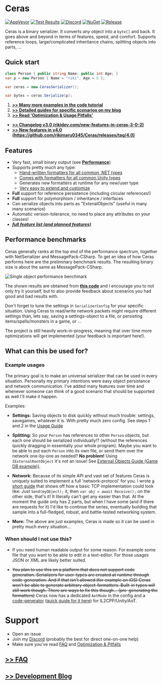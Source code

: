 Ceras
===
[![AppVeyor](https://ci.appveyor.com/api/projects/status/github/rikimaru0345/Ceras?branch=master&svg=true)](https://ci.appveyor.com/project/rikimaru0345/ceras/build/artifacts)  [![Test Results](https://img.shields.io/appveyor/tests/rikimaru0345/ceras.svg)](https://ci.appveyor.com/project/rikimaru0345/ceras/build/tests) [![Discord](https://discordapp.com/api/guilds/367211057787305985/embed.png)](https://discord.gg/FGaCX4c) [![NuGet](https://img.shields.io/nuget/v/Ceras.svg?logo=nuget&logoColor=ddd)](https://www.nuget.org/packages/Ceras/)  [![Release](https://img.shields.io/badge/download-70kb%20%5Brelease.zip%5D-blue.svg?logo=appveyor )](https://ci.appveyor.com/project/rikimaru0345/ceras/build/artifacts)

Ceras is a binary serializer. It converts *any* object into a `byte[]` and back.
It goes above and beyond in terms of features, speed, and comfort.
Supports reference loops, large/complicated inheritance chains, splitting objects into parts, ...

## Quick start

```csharp
class Person { public string Name; public int Age; }
var p = new Person { Name = "riki", Age = 5 };

var ceras = new CerasSerializer();

var bytes = ceras.Serialize(p);
```

1. [**>> Many more examples in the code tutorial**](https://github.com/rikimaru0345/Ceras/blob/master/samples/LiveTesting/Tutorial.cs)
2. [**>> Detailed guides for specific scenarios on my blog**](https://www.rikidev.com/)
3. [**>> Read 'Optimization & Usage Pitfalls'**](https://github.com/rikimaru0345/Ceras/wiki/Optimization-&-Pitfalls)
- [**>> Changelog v3.0 (rikidev.com/new-features-in-ceras-3-0-2)**](https://www.rikidev.com/new-features-in-ceras-3-0-2/)
- [**>> New features in v4.0 (https://github.com/rikimaru0345/Ceras/releases/tag/4.0)**](https://github.com/rikimaru0345/Ceras/releases/tag/4.0)


## Features

- Very fast, small binary output (see **[Performance](https://github.com/rikimaru0345/Ceras#performance-benchmarks)**)
- Supports pretty much any type:
	- [Hand-written formatters for all common .NET types](https://github.com/rikimaru0345/Ceras/wiki/Full-feature-list-&-planned-features#built-in-types)
	- [Comes with formatters for all common Unity types](https://github.com/rikimaru0345/Ceras/tree/master/src/Ceras.UnityAddon)
	- Generates new formatters at runtime for any new/user type
	- [Very easy to extend and customize](https://www.rikidev.com/extending-ceras-with-a-custom-formatter/)
- **Full** support for reference persistence (including circular references!)
- **Full** support for polymorphism / inheritance / interfaces
- Can serialize objects into parts as "ExtenalObjects" (useful in many many scenarios)
- Automatic version-tolerance, no need to place any attributes on your classes!
- ***[full feature list (and planned features)](https://github.com/rikimaru0345/Ceras/wiki/Full-feature-list-&-planned-features)***

## Performance benchmarks
Ceras generally ranks at the top end of the performance spectrum, together with NetSerializer and MessagePack-CSharp.
To get an idea of how Ceras performs here are the preliminary benchmark results.
The resulting binary size is about the same as MessagePack-CSharp.

![Single object performance benchmark](https://i.imgur.com/Q896UgV.png)

The shown results are obtained from **[this code](https://github.com/rikimaru0345/Ceras/blob/master/samples/LiveTesting/Benchmarks.cs)** and I encourage you to not only try it yourself, but to also provide feedback about scenarios you had good and bad results with.

Don't forget to tune the settings in `SerializerConfig` for your specific situation.
Using Ceras to read/write network packets might require different settings than, lets say, saving a settings-object to a file, or persisting items/spells/monsters in a game, or ...

The project is still heavily work-in-progress, meaning that over time more optimizations will get implemented (your feedback is important here!).

## What can this be used for?

### Example usages
The primary goal is to make an universal serializer that can be used in every situation.
Personally my primary intentions were easy object persistance and network communication.
I've added many features over time and whenever someone can think of a good scenario that should be supported as well I'll make it happen.

Examples:
- **Settings:**
Saving objects to disk quickly without much trouble: settings, savegames, whatever it  is. With pretty much zero config.
See steps 1 and 2 in the [Usage Guide](https://github.com/rikimaru0345/Ceras/blob/5593ed603630275906dec831eef19564d0a5d94c/LiveTesting/Tutorial.cs#L21)

- **Splitting:**
So your `Person` has references to other `Person` objects, but each one should be serialized individually!? (without the references quickly dragging in essentially your whole program).
Maybe you want to be able to put each `Person` into its own file, or send them over the network one-by-one as needed?
**No problem!** Using `IExternalRootObject` it's not an issue! See [External Objects Guide (Game DB example))](https://github.com/rikimaru0345/Ceras/blob/6a435a6c21c31cc9548dcc40b2d2c1d1d35d9000/samples/LiveTesting/Tutorial.cs#L327).

- **Network:**
Because of its simple API and vast set of features Ceras is uniquely suited to implement a full 'network-protocol' for you.
I wrote [a short guide](https://rikidev.com/networking-with-ceras-part-1/) that shows off how a basic  TCP implementation could look like:
Just `Send(myObject);` it, then `var obj = await Receive();` on the other side, that's it! It literally can't get any easier than that.
At the moment the guide only has 2 parts, but when I have some (and if there are requests for it) I'd like to continue the series, eventually building that sample into a full-fledged, robust, and battle-tested networking system.

- **More:**
The above are just examples, Ceras is made so it can be used in pretty much every situation...

### When should I not use this?

- If you need human readable output for some reason. For example some file that you want to be able to edit in a text-editor. For those usages JSON or XML are likely better suited.

- ~~You plan to use this on a platform that does not support code generation. Serializers for user-types are created at runtime through code-generation. And if that isn't allowed (for example on iOS) Ceras won't be able to generate arbitrary object-formatters. Built-in types will still work though. There are ways to fix this though... (pre-generating the formatters)~~
  Ceras now has a dedicated `AotMode` in the config and a [code-generator](https://github.com/rikimaru0345/Ceras/tree/master/src/Ceras.AotGenerator) ([quick guide for it here](https://github.com/rikimaru0345/Ceras/wiki/Unity-IL2CPP-(iOS-and-AOT))) for IL2CPP/Unity/AoT.


# Support
- Open an issue
- Join my [Discord](https://discord.gg/FGaCX4c) (probably the best for direct one-on-one help)
- Make sure you've read [FAQ](https://github.com/rikimaru0345/Ceras/wiki/FAQ) and [Optimization & Pitfalls](https://github.com/rikimaru0345/Ceras/wiki/Optimization-&-Pitfalls)

## [**>> FAQ**](https://github.com/rikimaru0345/Ceras/wiki/FAQ)
## [**>> Development Blog**](https://rikidev.com/)


